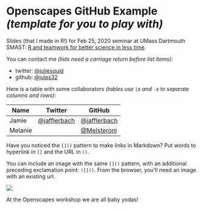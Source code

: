 # Openscapes GitHub Example *(template for you to play with)*

Slides (that I made in R!) for Feb 25, 2020 seminar at UMass Dartmouth SMAST: [R and teamwork for better science in less time](https://openscapes.github.io/slides/betterscience/smast#1).

You can contact me *(lists need a carriage return before list items)*: 

- twitter: [@juliesquid](https://twitter.com/juliesquid)
- github: [@jules32](https://github.com/jules32)


Here is a table with some collaborators *(tables use `|`s and `-`s to separate columns and rows)*:


Name | Twitter | GitHub
-----|---------|--------
Jamie | [@jafflerbach](https://twitter.com/jafflerbach) | [@jafflerbach](https://github.com/jafflerbach)
Melanie |  | [@Melsteroni](https://github.com/Melsteroni)

Have you noticed the `[]()` pattern to make links in Markdown? Put words to hyperlink in `[]` and the URL in `()`. 

You can include an image with the same `[]()` pattern, with an additional preceding exclamation point: `![]()`. From the browser, you'll need an image with an existing url. 

![](https://i.redd.it/um51o24lb1341.jpg)

At the Openscapes workshop we are all baby yodas!
